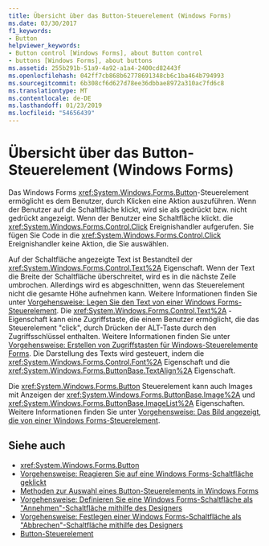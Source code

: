 ```yaml
---
title: Übersicht über das Button-Steuerelement (Windows Forms)
ms.date: 03/30/2017
f1_keywords:
- Button
helpviewer_keywords:
- Button control [Windows Forms], about Button control
- buttons [Windows Forms], about buttons
ms.assetid: 255b291b-51a9-4a92-a1a4-2400cd82443f
ms.openlocfilehash: 042ff7cb868b62778691348cb6c1ba464b794993
ms.sourcegitcommit: 6b308cf6d627d78ee36dbbae8972a310ac7fd6c8
ms.translationtype: MT
ms.contentlocale: de-DE
ms.lasthandoff: 01/23/2019
ms.locfileid: "54656439"
---
```

# <a name="button-control-overview-windows-forms"></a>Übersicht über das Button-Steuerelement (Windows Forms)
Das Windows Forms <xref:System.Windows.Forms.Button>-Steuerelement ermöglicht es dem Benutzer, durch Klicken eine Aktion auszuführen. Wenn der Benutzer auf die Schaltfläche klickt, wird sie als gedrückt bzw. nicht gedrückt angezeigt. Wenn der Benutzer eine Schaltfläche klickt. die <xref:System.Windows.Forms.Control.Click> Ereignishandler aufgerufen. Sie fügen Sie Code in die <xref:System.Windows.Forms.Control.Click> Ereignishandler keine Aktion, die Sie auswählen.  
  
 Auf der Schaltfläche angezeigte Text ist Bestandteil der <xref:System.Windows.Forms.Control.Text%2A> Eigenschaft. Wenn der Text die Breite der Schaltfläche überschreitet, wird es in die nächste Zeile umbrochen. Allerdings wird es abgeschnitten, wenn das Steuerelement nicht die gesamte Höhe aufnehmen kann. Weitere Informationen finden Sie unter [Vorgehensweise: Legen Sie den Text von einer Windows Forms-Steuerelement](../../../../docs/framework/winforms/controls/how-to-set-the-text-displayed-by-a-windows-forms-control.md). Die <xref:System.Windows.Forms.Control.Text%2A> -Eigenschaft kann eine Zugriffstaste, die einem Benutzer ermöglicht, die das Steuerelement "click", durch Drücken der ALT-Taste durch den Zugriffsschlüssel enthalten. Weitere Informationen finden Sie unter [Vorgehensweise: Erstellen von Zugriffstasten für Windows-Steuerelemente Forms](../../../../docs/framework/winforms/controls/how-to-create-access-keys-for-windows-forms-controls.md). Die Darstellung des Texts wird gesteuert, indem die <xref:System.Windows.Forms.Control.Font%2A> Eigenschaft und die <xref:System.Windows.Forms.ButtonBase.TextAlign%2A> Eigenschaft.  
  
 Die <xref:System.Windows.Forms.Button> Steuerelement kann auch Images mit Anzeigen der <xref:System.Windows.Forms.ButtonBase.Image%2A> und <xref:System.Windows.Forms.ButtonBase.ImageList%2A> Eigenschaften. Weitere Informationen finden Sie unter [Vorgehensweise: Das Bild angezeigt, die von einer Windows Forms-Steuerelement](../../../../docs/framework/winforms/controls/how-to-set-the-image-displayed-by-a-windows-forms-control.md).  
  
## <a name="see-also"></a>Siehe auch
- <xref:System.Windows.Forms.Button>
- [Vorgehensweise: Reagieren Sie auf eine Windows Forms-Schaltfläche geklickt](../../../../docs/framework/winforms/controls/how-to-respond-to-windows-forms-button-clicks.md)
- [Methoden zur Auswahl eines Button-Steuerelements in Windows Forms](../../../../docs/framework/winforms/controls/ways-to-select-a-windows-forms-button-control.md)
- [Vorgehensweise: Definieren Sie eine Windows Forms-Schaltfläche als "Annehmen"-Schaltfläche mithilfe des Designers](../../../../docs/framework/winforms/controls/designate-a-wf-button-as-the-accept-button-using-the-designer.md)
- [Vorgehensweise: Festlegen einer Windows Forms-Schaltfläche als "Abbrechen"-Schaltfläche mithilfe des Designers](../../../../docs/framework/winforms/controls/designate-a-wf-button-as-the-cancel-button-using-the-designer.md)
- [Button-Steuerelement](../../../../docs/framework/winforms/controls/button-control-windows-forms.md)
